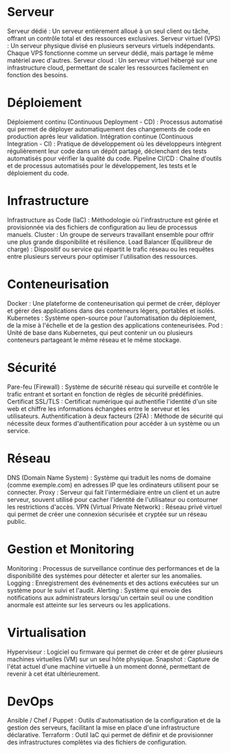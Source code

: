 # Serveur

Serveur dédié : Un serveur entièrement alloué à un seul client ou tâche, offrant un contrôle total et des ressources exclusives.
Serveur virtuel (VPS) : Un serveur physique divisé en plusieurs serveurs virtuels indépendants. Chaque VPS fonctionne comme un serveur dédié, mais partage le même matériel avec d'autres.
Serveur cloud : Un serveur virtuel hébergé sur une infrastructure cloud, permettant de scaler les ressources facilement en fonction des besoins.

# Déploiement

Déploiement continu (Continuous Deployment - CD) : Processus automatisé qui permet de déployer automatiquement des changements de code en production après leur validation.
Intégration continue (Continuous Integration - CI) : Pratique de développement où les développeurs intègrent régulièrement leur code dans un dépôt partagé, déclenchant des tests automatisés pour vérifier la qualité du code.
Pipeline CI/CD : Chaîne d'outils et de processus automatisés pour le développement, les tests et le déploiement du code.

# Infrastructure

Infrastructure as Code (IaC) : Méthodologie où l'infrastructure est gérée et provisionnée via des fichiers de configuration au lieu de processus manuels.
Cluster : Un groupe de serveurs travaillant ensemble pour offrir une plus grande disponibilité et résilience.
Load Balancer (Équilibreur de charge) : Dispositif ou service qui répartit le trafic réseau ou les requêtes entre plusieurs serveurs pour optimiser l'utilisation des ressources.

# Conteneurisation

Docker : Une plateforme de conteneurisation qui permet de créer, déployer et gérer des applications dans des conteneurs légers, portables et isolés.
Kubernetes : Système open-source pour l'automatisation du déploiement, de la mise à l'échelle et de la gestion des applications conteneurisées.
Pod : Unité de base dans Kubernetes, qui peut contenir un ou plusieurs conteneurs partageant le même réseau et le même stockage.

# Sécurité

Pare-feu (Firewall) : Système de sécurité réseau qui surveille et contrôle le trafic entrant et sortant en fonction de règles de sécurité prédéfinies.
Certificat SSL/TLS : Certificat numérique qui authentifie l'identité d'un site web et chiffre les informations échangées entre le serveur et les utilisateurs.
Authentification à deux facteurs (2FA) : Méthode de sécurité qui nécessite deux formes d'authentification pour accéder à un système ou un service.

# Réseau

DNS (Domain Name System) : Système qui traduit les noms de domaine (comme exemple.com) en adresses IP que les ordinateurs utilisent pour se connecter.
Proxy : Serveur qui fait l'intermédiaire entre un client et un autre serveur, souvent utilisé pour cacher l'identité de l'utilisateur ou contourner les restrictions d'accès.
VPN (Virtual Private Network) : Réseau privé virtuel qui permet de créer une connexion sécurisée et cryptée sur un réseau public.

# Gestion et Monitoring

Monitoring : Processus de surveillance continue des performances et de la disponibilité des systèmes pour détecter et alerter sur les anomalies.
Logging : Enregistrement des événements et des actions exécutées sur un système pour le suivi et l'audit.
Alerting : Système qui envoie des notifications aux administrateurs lorsqu'un certain seuil ou une condition anormale est atteinte sur les serveurs ou les applications.

# Virtualisation

Hyperviseur : Logiciel ou firmware qui permet de créer et de gérer plusieurs machines virtuelles (VM) sur un seul hôte physique.
Snapshot : Capture de l'état actuel d'une machine virtuelle à un moment donné, permettant de revenir à cet état ultérieurement.

# DevOps

Ansible / Chef / Puppet : Outils d'automatisation de la configuration et de la gestion des serveurs, facilitant la mise en place d'une infrastructure déclarative.
Terraform : Outil IaC qui permet de définir et de provisionner des infrastructures complètes via des fichiers de configuration.
